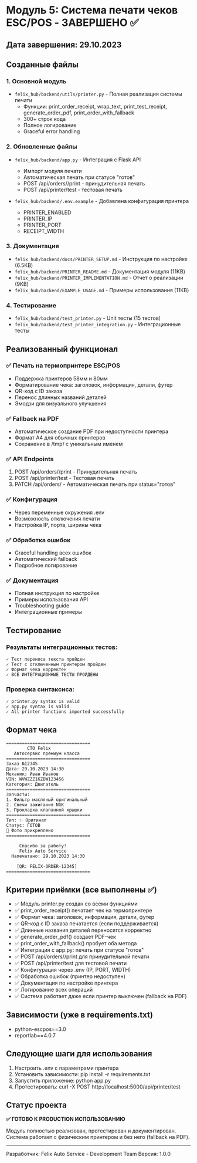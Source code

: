 # Модуль 5: Система печати чеков ESC/POS - ЗАВЕРШЕНО ✅

## Дата завершения: 29.10.2023

## Созданные файлы

### 1. Основной модуль
- `felix_hub/backend/utils/printer.py` - Полная реализация системы печати
  - Функции: print_order_receipt, wrap_text, print_test_receipt, generate_order_pdf, print_order_with_fallback
  - 300+ строк кода
  - Полное логирование
  - Graceful error handling

### 2. Обновленные файлы
- `felix_hub/backend/app.py` - Интеграция с Flask API
  - Импорт модуля печати
  - Автоматическая печать при статусе "готов"
  - POST /api/orders/<id>/print - принудительная печать
  - POST /api/printer/test - тестовая печать

- `felix_hub/backend/.env.example` - Добавлена конфигурация принтера
  - PRINTER_ENABLED
  - PRINTER_IP
  - PRINTER_PORT
  - RECEIPT_WIDTH

### 3. Документация
- `felix_hub/backend/docs/PRINTER_SETUP.md` - Инструкция по настройке (6.5KB)
- `felix_hub/backend/PRINTER_README.md` - Документация модуля (11KB)
- `felix_hub/backend/PRINTER_IMPLEMENTATION.md` - Отчет о реализации (9KB)
- `felix_hub/backend/EXAMPLE_USAGE.md` - Примеры использования (11KB)

### 4. Тестирование
- `felix_hub/backend/test_printer.py` - Unit тесты (15 тестов)
- `felix_hub/backend/test_printer_integration.py` - Интеграционные тесты

## Реализованный функционал

### ✅ Печать на термопринтере ESC/POS
- Поддержка принтеров 58мм и 80мм
- Форматирование чека: заголовок, информация, детали, футер
- QR-код с ID заказа
- Перенос длинных названий деталей
- Эмодзи для визуального улучшения

### ✅ Fallback на PDF
- Автоматическое создание PDF при недоступности принтера
- Формат A4 для обычных принтеров
- Сохранение в /tmp/ с уникальным именем

### ✅ API Endpoints
1. POST /api/orders/<id>/print - Принудительная печать
2. POST /api/printer/test - Тестовая печать
3. PATCH /api/orders/<id> - Автоматическая печать при status="готов"

### ✅ Конфигурация
- Через переменные окружения .env
- Возможность отключения печати
- Настройка IP, порта, ширины чека

### ✅ Обработка ошибок
- Graceful handling всех ошибок
- Автоматический fallback
- Подробное логирование

### ✅ Документация
- Полная инструкция по настройке
- Примеры использования API
- Troubleshooting guide
- Интеграционные примеры

## Тестирование

### Результаты интеграционных тестов:
```
✓ Тест переноса текста пройден
✓ Тест с отключенным принтером пройден
✓ Формат чека корректен
✓ ВСЕ ИНТЕГРАЦИОННЫЕ ТЕСТЫ ПРОЙДЕНЫ
```

### Проверка синтаксиса:
```
✓ printer.py syntax is valid
✓ app.py syntax is valid
✓ All printer functions imported successfully
```

## Формат чека

```
================================
        СТО Felix
   Автосервис премиум класса
================================
Заказ №12345
Дата: 29.10.2023 14:30
Механик: Иван Иванов
VIN: WVWZZZ1KZBW123456
Категория: Двигатель
================================
Запчасти:
1. Фильтр масляный оригинальный
2. Свечи зажигания NGK
3. Прокладка клапанной крышки
================================
Тип: ✨ Оригинал
Статус: ГОТОВ
📸 Фото прикреплено
================================

     Спасибо за работу!
     Felix Auto Service
  Напечатано: 29.10.2023 14:30

    [QR: FELIX-ORDER-12345]
================================
```

## Критерии приёмки (все выполнены ✅)

- ✅ Модуль printer.py создан со всеми функциями
- ✅ print_order_receipt() печатает чек на термопринтере
- ✅ Формат чека: заголовок, информация, детали, футер
- ✅ QR-код с ID заказа печатается (если поддерживается)
- ✅ Длинные названия деталей переносятся корректно
- ✅ generate_order_pdf() создает PDF-чек
- ✅ print_order_with_fallback() пробует оба метода
- ✅ Интеграция с app.py: печать при статусе "готов"
- ✅ POST /api/orders/<id>/print для принудительной печати
- ✅ POST /api/printer/test для тестовой печати
- ✅ Конфигурация через .env (IP, PORT, WIDTH)
- ✅ Обработка ошибок (принтер недоступен)
- ✅ Документация по настройке принтера
- ✅ Логирование всех операций
- ✅ Система работает даже если принтер выключен (fallback на PDF)

## Зависимости (уже в requirements.txt)

- python-escpos==3.0
- reportlab==4.0.7

## Следующие шаги для использования

1. Настроить .env с параметрами принтера
2. Установить зависимости: pip install -r requirements.txt
3. Запустить приложение: python app.py
4. Протестировать: curl -X POST http://localhost:5000/api/printer/test

## Статус проекта

**✅ ГОТОВО К PRODUCTION ИСПОЛЬЗОВАНИЮ**

Модуль полностью реализован, протестирован и документирован.
Система работает с физическим принтером и без него (fallback на PDF).

---

Разработчик: Felix Auto Service - Development Team
Версия: 1.0.0
